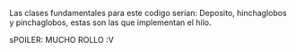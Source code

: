Las clases fundamentales para este codigo serian: Deposito, hinchaglobos y pinchaglobos, 
estas son las que implementan el hilo.


sPOILER: MUCHO ROLLO :V